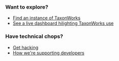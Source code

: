 ### Want to explore?
+ [Find an instance of TaxonWorks](https://github.com/SpeciesFileGroup/taxonworks_doc/blob/master/REGISTRY.md)
+ [See a live dashboard hilighting TaxonWorks use](https://stats.taxonwork.org)

### Have technical chops?
+ [Get hacking](https://github.com/SpeciesFileGroup/taxonworks_doc/blob/master/CONTRIBUTING.md)
+ [How we're supporting developers](https://github.com/SpeciesFileGroup/taxonworks_doc/blob/master/DEVELOPER_SUPPORT.md)
